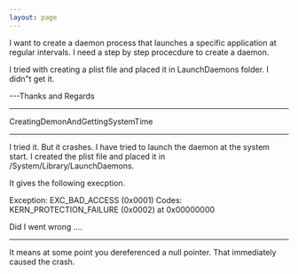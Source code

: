 ```yaml
---
layout: page
---
```


I want to create a daemon process that launches a specific application at regular intervals. I need a step by step procecdure to create a daemon.

 I tried with creating a plist file and placed it in LaunchDaemons folder. I didn"t get it.

---Thanks and Regards

----

CreatingDemonAndGettingSystemTime

----

I tried it. But it crashes.
I have tried to launch the daemon at the system start. I created the plist file and placed it in  /System/Library/LaunchDaemons.

It gives the following execption. 

Exception:  EXC_BAD_ACCESS (0x0001)
Codes:      KERN_PROTECTION_FAILURE (0x0002) at 0x00000000

Did I went wrong ....

----

It means at some point you dereferenced a null pointer. That immediately caused the crash.
